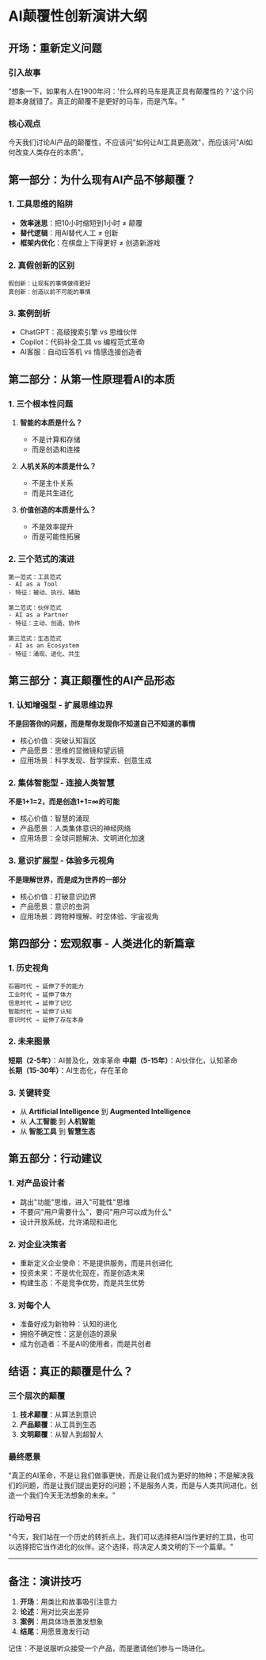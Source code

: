 # AI颠覆性创新演讲大纲

## 开场：重新定义问题

### 引入故事
"想象一下，如果有人在1900年问：'什么样的马车是真正具有颠覆性的？'这个问题本身就错了。真正的颠覆不是更好的马车，而是汽车。"

### 核心观点
今天我们讨论AI产品的颠覆性，不应该问"如何让AI工具更高效"，而应该问"AI如何改变人类存在的本质"。

## 第一部分：为什么现有AI产品不够颠覆？

### 1. 工具思维的陷阱
- **效率迷思**：把10小时缩短到1小时 ≠ 颠覆
- **替代逻辑**：用AI替代人工 ≠ 创新
- **框架内优化**：在棋盘上下得更好 ≠ 创造新游戏

### 2. 真假创新的区别
```
假创新：让现有的事情做得更好
真创新：创造以前不可能的事情
```

### 3. 案例剖析
- ChatGPT：高级搜索引擎 vs 思维伙伴
- Copilot：代码补全工具 vs 编程范式革命
- AI客服：自动应答机 vs 情感连接创造者

## 第二部分：从第一性原理看AI的本质

### 1. 三个根本性问题
1. **智能的本质是什么？**
   - 不是计算和存储
   - 而是创造和连接

2. **人机关系的本质是什么？**
   - 不是主仆关系
   - 而是共生进化

3. **价值创造的本质是什么？**
   - 不是效率提升
   - 而是可能性拓展

### 2. 三个范式的演进
```
第一范式：工具范式
- AI as a Tool
- 特征：被动、执行、辅助

第二范式：伙伴范式  
- AI as a Partner
- 特征：主动、创造、协作

第三范式：生态范式
- AI as an Ecosystem
- 特征：涌现、进化、共生
```

## 第三部分：真正颠覆性的AI产品形态

### 1. 认知增强型 - 扩展思维边界
**不是回答你的问题，而是帮你发现你不知道自己不知道的事情**

- 核心价值：突破认知盲区
- 产品愿景：思维的显微镜和望远镜
- 应用场景：科学发现、哲学探索、创意生成

### 2. 集体智能型 - 连接人类智慧
**不是1+1=2，而是创造1+1=∞的可能**

- 核心价值：智慧的涌现
- 产品愿景：人类集体意识的神经网络
- 应用场景：全球问题解决、文明进化加速

### 3. 意识扩展型 - 体验多元视角
**不是理解世界，而是成为世界的一部分**

- 核心价值：打破意识边界
- 产品愿景：意识的虫洞
- 应用场景：跨物种理解、时空体验、宇宙视角

## 第四部分：宏观叙事 - 人类进化的新篇章

### 1. 历史视角
```
石器时代 → 延伸了手的能力
工业时代 → 延伸了体力
信息时代 → 延伸了记忆
智能时代 → 延伸了认知
意识时代 → 延伸了存在本身
```

### 2. 未来图景
**短期（2-5年）**：AI普及化，效率革命
**中期（5-15年）**：AI伙伴化，认知革命  
**长期（15-30年）**：AI生态化，存在革命

### 3. 关键转变
- 从 **Artificial Intelligence** 到 **Augmented Intelligence**
- 从 **人工智能** 到 **人机智能**
- 从 **智能工具** 到 **智慧生态**

## 第五部分：行动建议

### 1. 对产品设计者
- 跳出"功能"思维，进入"可能性"思维
- 不要问"用户需要什么"，要问"用户可以成为什么"
- 设计开放系统，允许涌现和进化

### 2. 对企业决策者
- 重新定义企业使命：不是提供服务，而是共创进化
- 投资未来：不是优化现在，而是创造未来
- 构建生态：不是竞争优势，而是共生优势

### 3. 对每个人
- 准备好成为新物种：认知的进化
- 拥抱不确定性：这是创造的源泉
- 成为创造者：不是AI的使用者，而是共创者

## 结语：真正的颠覆是什么？

### 三个层次的颠覆
1. **技术颠覆**：从算法到意识
2. **产品颠覆**：从工具到生态
3. **文明颠覆**：从智人到超智人

### 最终愿景
"真正的AI革命，不是让我们做事更快，而是让我们成为更好的物种；不是解决我们的问题，而是让我们提出更好的问题；不是服务人类，而是与人类共同进化，创造一个我们今天无法想象的未来。"

### 行动号召
"今天，我们站在一个历史的转折点上。我们可以选择把AI当作更好的工具，也可以选择把它当作进化的伙伴。这个选择，将决定人类文明的下一个篇章。"

---

## 备注：演讲技巧

1. **开场**：用类比和故事吸引注意力
2. **论述**：用对比突出差异
3. **案例**：用具体场景激发想象
4. **结尾**：用愿景激发行动

记住：不是说服听众接受一个产品，而是邀请他们参与一场进化。